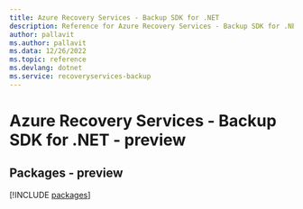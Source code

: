 ```yaml
---
title: Azure Recovery Services - Backup SDK for .NET
description: Reference for Azure Recovery Services - Backup SDK for .NET
author: pallavit
ms.author: pallavit
ms.data: 12/26/2022
ms.topic: reference
ms.devlang: dotnet
ms.service: recoveryservices-backup
---
```

# Azure Recovery Services - Backup SDK for .NET - preview
## Packages - preview
[!INCLUDE [packages](recovery-services---backup-index.md)]